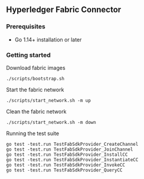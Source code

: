 ## Hyperledger Fabric Connector

### Prerequisites
- Go 1.14+ installation or later

### Getting started
Download fabric images
```
./scripts/bootstrap.sh
```
Start the fabric network
```
./scripts/start_network.sh -m up
```
Clean the fabric network
```
./scripts/start_network.sh -m down
```

Running the test suite
```
go test -test.run TestFabSdkProvider_CreateChannel
go test -test.run TestFabSdkProvider_JoinChannel
go test -test.run TestFabSdkProvider_InstallCC
go test -test.run TestFabSdkProvider_InstantiateCC
go test -test.run TestFabSdkProvider_InvokeCC
go test -test.run TestFabSdkProvider_QueryCC
```
